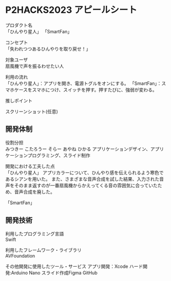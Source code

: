 # P2HACKS2023 アピールシート 

プロダクト名  
「ひんやり星人」
「SmartFan」

コンセプト  
「失われつつあるひんやりを取り戻せ！」

対象ユーザ  
扇風機で声を振るわせたい人

利用の流れ  
「ひんやり星人」：アプリを開き、電源トグルをオンにする。
「SmartFan」：スマホケースをスマホにつけ、スイッチを押す。押すたびに、強弱が変わる。

推しポイント  


スクリーンショット(任意)  

## 開発体制  

役割分担  
みつきー
こたろうー
そらー
あやね
ひかる
アプリケーションデザイン、アプリケーションプログラミング、スライド制作

開発における工夫した点  
「ひんやり星人」
アプリカラーについて、ひんやり感を伝えられるよう寒色であるシアンを用いた。
また、さまざまな音声合成を試した結果、入力された音声をそのまま返すのが一番扇風機からかえってくる音の雰囲気に合っていたため、音声合成を廃した。

「SmartFan」

## 開発技術 

利用したプログラミング言語  
Swift

利用したフレームワーク・ライブラリ  
AVFoundation

その他開発に使用したツール・サービス
アプリ開発：Xcode
ハード開発:Arduino Nano
スライド作成Figma
GitHub
